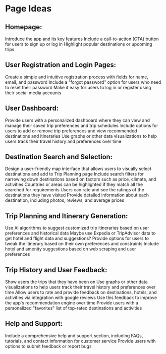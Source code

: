 # Page Ideas
    
## Homepage:

Introduce the app and its key features
Include a call-to-action (CTA) button for users to sign up or log in
Highlight popular destinations or upcoming trips

## User Registration and Login Pages:

Create a simple and intuitive registration process with fields for name, email, and password
Include a "forgot password" option for users who need to reset their password
Make it easy for users to log in or register using their social media accounts

## User Dashboard:

Provide users with a personalized dashboard where they can view and manage their saved trip preferences and trip schedules
Include options for users to add or remove trip preferences and view recommended destinations and itineraries
Use graphs or other data visualizations to help users track their travel history and preferences over time

## Destination Search and Selection:

Design a user-friendly map interface that allows users to visually select destinations and add to Trip Planning page
Include search filters for narrowing down destinations based on factors such as price, climate, and activities
Countries or areas can be highlighted if they match all the searched for requirements
Users can rate and see the ratings of the destinations they have visited
Provide detailed information about each destination, including photos, reviews, and average prices

## Trip Planning and Itinerary Generation:

Use AI algorithms to suggest customized trip itineraries based on user preferences and historical data
Maybe use Expedia or TripAdvisor data to get hotel and flight data and suggestions?
Provide options for users to tweak the itinerary based on their own preferences and constraints
Include hotel and amenity suggestions based on web scraping and user preferences

## Trip History and User Feedback:

Show users the trips that they have been on
Use graphs or other data visualizations to help users track their travel history and preferences over time
Allow users to rate and provide feedback on destinations, hotels, and activities via integration with google reviews
Use this feedback to improve the app's recommendation engine over time
Provide users with a personalized "favorites" list of top-rated destinations and activities

## Help and Support:

Include a comprehensive help and support section, including FAQs, tutorials, and contact information for customer service
Provide users with options to submit feedback or report bugs